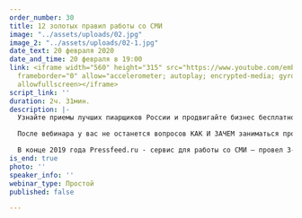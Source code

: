 ```yaml
---
order_number: 30
title: 12 золотых правил работы со СМИ
image: "../assets/uploads/02.jpg"
image_2: "../assets/uploads/02-1.jpg"
date_text: 20 февраля 2020
date_and_time: 20 февраля в 19:00
link: <iframe width="560" height="315" src="https://www.youtube.com/embed/86iuQ7NOQ3E"
  frameborder="0" allow="accelerometer; autoplay; encrypted-media; gyroscope; picture-in-picture"
  allowfullscreen></iframe>
script_link: ''
duration: 2ч. 31мин.
description: |-
  Узнайте приемы лучших пиарщиков России и продвигайте бизнес бесплатно.

  После вебинара у вас не останется вопросов КАК И ЗАЧЕМ заниматься продвижением с помощью СМИ.

  В конце 2019 года Pressfeed.ru - сервис для работы со СМИ — провел 3-й ежегодный рейтинг «Чемпионы пиара». В ТОП-100 вошли самые результативные специалисты из 70 000 компаний. Лидеры рейтинга поделились своими золотыми приемами, позволяющими достигать высочайших результатов по количеству и качеству упоминаний в СМИ. И это доступно всем. Даже самой «обычной» компании, стартапу или молодому проекту. И вы тоже можете применять этот до сих пор бесплатный инструмент маркетинга.
is_end: true
photo: ''
speaker_info: ''
webinar_type: Простой
published: false

---
```


